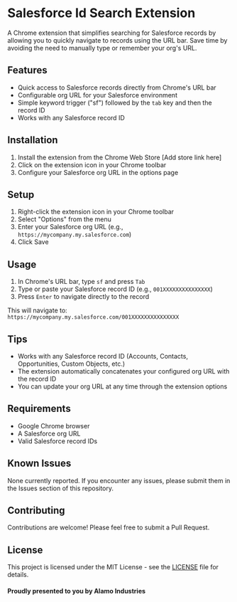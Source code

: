 # Salesforce Id Search Extension

A Chrome extension that simplifies searching for Salesforce records by allowing you to quickly navigate to records using the URL bar. Save time by avoiding the need to manually type or remember your org's URL.

## Features

- Quick access to Salesforce records directly from Chrome's URL bar
- Configurable org URL for your Salesforce environment
- Simple keyword trigger ("sf") followed by the `tab` key and then the record ID
- Works with any Salesforce record ID

## Installation

1. Install the extension from the Chrome Web Store [Add store link here]
2. Click on the extension icon in your Chrome toolbar
3. Configure your Salesforce org URL in the options page

## Setup

1. Right-click the extension icon in your Chrome toolbar
2. Select "Options" from the menu
3. Enter your Salesforce org URL (e.g., `https://mycompany.my.salesforce.com`)
4. Click Save

## Usage

1. In Chrome's URL bar, type `sf` and press `Tab`
2. Type or paste your Salesforce record ID (e.g., `001XXXXXXXXXXXXXXX`)
3. Press `Enter` to navigate directly to the record

This will navigate to: `https://mycompany.my.salesforce.com/001XXXXXXXXXXXXXXX`

## Tips

- Works with any Salesforce record ID (Accounts, Contacts, Opportunities, Custom Objects, etc.)
- The extension automatically concatenates your configured org URL with the record ID
- You can update your org URL at any time through the extension options

## Requirements

- Google Chrome browser
- A Salesforce org URL
- Valid Salesforce record IDs

## Known Issues

None currently reported. If you encounter any issues, please submit them in the Issues section of this repository.

## Contributing

Contributions are welcome! Please feel free to submit a Pull Request.

## License

This project is licensed under the MIT License - see the [LICENSE](LICENSE) file for details.

#### Proudly presented to you by Alamo Industries